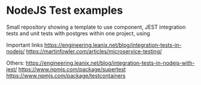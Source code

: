# NodeJS Test examples
Small repository showing a template to use component, JEST integration tests and unit tests with postgres within one project, using

Important links
https://engineering.leanix.net/blog/integration-tests-in-nodejs/
https://martinfowler.com/articles/microservice-testing/

Others:
https://engineering.leanix.net/blog/integration-tests-in-nodejs-with-jest/
https://www.npmjs.com/package/supertest
https://www.npmjs.com/package/testcontainers
